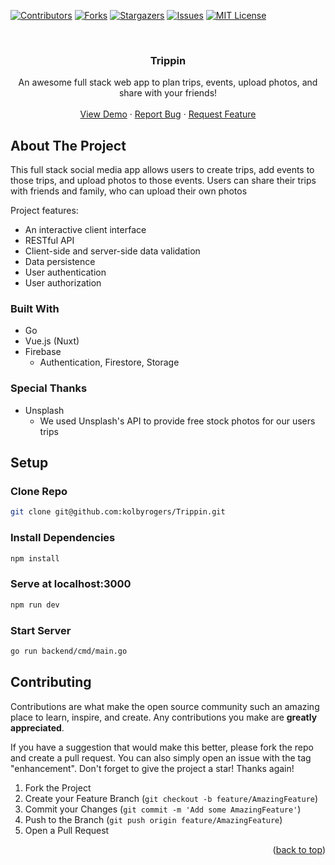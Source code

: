 <div id="top"></div>

<!-- PROJECT SHIELDS -->

[![Contributors][contributors-shield]][contributors-url]
[![Forks][forks-shield]][forks-url]
[![Stargazers][stars-shield]][stars-url]
[![Issues][issues-shield]][issues-url]
[![MIT License][license-shield]][license-url]

<!-- PROJECT LOGO -->
<br />
<div align="center">

  <h3 align="center">Trippin</h3>

  <p align="center">
    An awesome full stack web app to plan trips, events, upload photos, and share with your friends!
    <br />
    <br />
    <a href="https://youtu.be/UoFl1TpmPoM" target="_blank">View Demo</a>
    ·
    <a href="https://github.com/kolbyrogers/Trippin/issues">Report Bug</a>
    ·
    <a href="https://github.com/kolbyrogers/Trippin/issues">Request Feature</a>
  </p>
</div>

<!-- ABOUT THE PROJECT -->

## About The Project

This full stack social media app allows users to create trips, add events to those trips, and upload photos to those events. Users can share their trips with friends and family, who can upload their own photos

Project features:

- An interactive client interface
- RESTful API
- Client-side and server-side data validation
- Data persistence
- User authentication
- User authorization

### Built With

- Go
- Vue.js (Nuxt)
- Firebase
  - Authentication, Firestore, Storage

### Special Thanks

- Unsplash
  - We used Unsplash's API to provide free stock photos for our users trips

<!-- SETUP -->

## Setup

### Clone Repo

```sh
git clone git@github.com:kolbyrogers/Trippin.git
```

### Install Dependencies

```sh
npm install
```

### Serve at localhost:3000

```sh
npm run dev
```

### Start Server

```sh
go run backend/cmd/main.go
```

<!-- CONTRIBUTING -->

## Contributing

Contributions are what make the open source community such an amazing place to learn, inspire, and create. Any contributions you make are **greatly appreciated**.

If you have a suggestion that would make this better, please fork the repo and create a pull request. You can also simply open an issue with the tag "enhancement".
Don't forget to give the project a star! Thanks again!

1. Fork the Project
2. Create your Feature Branch (`git checkout -b feature/AmazingFeature`)
3. Commit your Changes (`git commit -m 'Add some AmazingFeature'`)
4. Push to the Branch (`git push origin feature/AmazingFeature`)
5. Open a Pull Request

<p align="right">(<a href="#top">back to top</a>)</p>

<!-- MARKDOWN LINKS & IMAGES -->
<!-- https://www.markdownguide.org/basic-syntax/#reference-style-links -->

[contributors-shield]: https://img.shields.io/github/contributors/kolbyrogers/Trippin.svg?style=for-the-badge
[contributors-url]: https://github.com/kolbyrogers/Trippin/graphs/contributors
[forks-shield]: https://img.shields.io/github/forks/kolbyrogers/Trippin.svg?style=for-the-badge
[forks-url]: https://github.com/kolbyrogers/Trippin/network/members
[stars-shield]: https://img.shields.io/github/stars/kolbyrogers/Trippin.svg?style=for-the-badge
[stars-url]: https://github.com/kolbyrogers/Trippin/stargazers
[issues-shield]: https://img.shields.io/github/issues/kolbyrogers/Trippin.svg?style=for-the-badge
[issues-url]: https://github.com/kolbyrogers/Trippin/issues
[license-shield]: https://img.shields.io/github/license/kolbyrogers/Trippin.svg?style=for-the-badge
[license-url]: https://github.com/kolbyrogers/Trippin/LICENSE.txt
